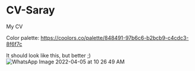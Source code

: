 # CV-Saray
My CV

Color palette: https://coolors.co/palette/848491-97b6c6-b2bcb9-c4cdc3-8f6f7c


It should look like this, but better ;)
![WhatsApp Image 2022-04-05 at 10 26 49 AM](https://user-images.githubusercontent.com/90575039/161711845-a9ada28f-d1d4-4bba-a238-a61a89135219.jpeg)
